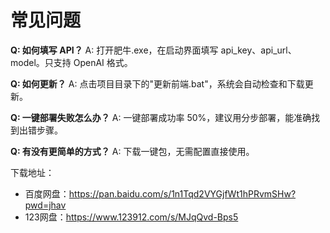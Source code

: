 # 常见问题

**Q: 如何填写 API？**
A: 打开肥牛.exe，在启动界面填写 api_key、api_url、model。只支持 OpenAI 格式。

**Q: 如何更新？**
A: 点击项目目录下的"更新前端.bat"，系统会自动检查和下载更新。

**Q: 一键部署失败怎么办？**
A: 一键部署成功率 50%，建议用分步部署，能准确找到出错步骤。

**Q: 有没有更简单的方式？**
A: 下载一键包，无需配置直接使用。

下载地址：
- 百度网盘：https://pan.baidu.com/s/1n1Tqd2VYGjfWt1hPRvmSHw?pwd=jhav
- 123网盘：https://www.123912.com/s/MJqQvd-Bps5
